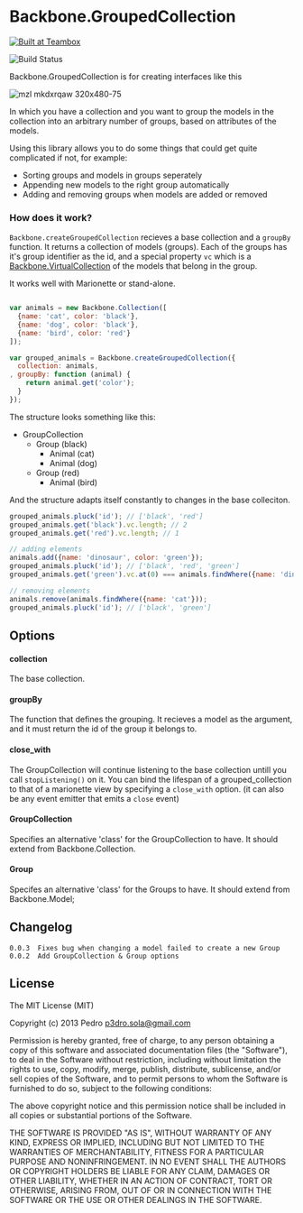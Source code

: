 # Backbone.GroupedCollection

<a href="http://teambox.com"><img alt="Built at Teambox" src="http://i.imgur.com/hqNPlHe.png"/></a>

![Build Status](https://api.travis-ci.org/p3drosola/Backbone.VirtualCollection.png)

Backbone.GroupedCollection is for creating interfaces like this

![mzl mkdxrqaw 320x480-75](https://f.cloud.github.com/assets/520550/961451/b380a274-04d5-11e3-818d-783b4ec5c915.jpg)


In which you have a collection and you want to group the models in the collection into an arbitrary number of groups, based on attributes of the models.

Using this library allows you to do some things that could get quite complicated if not, for example:

- Sorting groups and models in groups seperately
- Appending new models to the right group automatically
- Adding and removing groups when models are added or removed


### How does it work?

`Backbone.createGroupedCollection` recieves a base collection and a `groupBy` function. It returns a collection of models (groups).
Each of the groups has it's group identifier as the id, and a special property `vc` which is a [Backbone.VirtualCollection](https://github.com/p3drosola/Backbone.VirtualCollection) of the models that belong in the group.

It works well with Marionette or stand-alone.

```javascript

var animals = new Backbone.Collection([
  {name: 'cat', color: 'black'},
  {name: 'dog', color: 'black'},
  {name: 'bird', color: 'red'}
]);

var grouped_animals = Backbone.createGroupedCollection({
  collection: animals,
, groupBy: function (animal) {
    return animal.get('color');
  }
});
```

The structure looks something like this:

- GroupCollection
    - Group (black)
        - Animal (cat)
        - Animal (dog)
    - Group (red)
        - Animal (bird)



And the structure adapts itself constantly to changes in the base colleciton.

```javascript
grouped_animals.pluck('id'); // ['black', 'red']
grouped_animals.get('black').vc.length; // 2
grouped_animals.get('red').vc.length; // 1

// adding elements
animals.add({name: 'dinosaur', color: 'green'});
grouped_animals.pluck('id'); // ['black', 'red', 'green']
grouped_animals.get('green').vc.at(0) === animals.findWhere({name: 'dinosaur'}); // true

// removing elements
animals.remove(animals.findWhere({name: 'cat'}));
grouped_animals.pluck('id'); // ['black', 'green']

```

## Options


#### collection
The base collection.

#### groupBy
The function that defines the grouping. It recieves a model as the argument, and it must return the id of the group it belongs to.

#### close_with
The GroupCollection will continue listening to the base collection untill you call `stopListening()` on it. You can bind the lifespan of a grouped_collection
to that of a marionette view by specifying a `close_with` option. (it can also be any event emitter that emits a `close` event)

#### GroupCollection
Specifies an alternative 'class' for the GroupCollection to have. It should extend from Backbone.Collection.

#### Group
Specifes an alternative 'class' for the Groups to have. It should extend from Backbone.Model;



## Changelog
```
0.0.3  Fixes bug when changing a model failed to create a new Group
0.0.2  Add GroupCollection & Group options
```

## License
The MIT License (MIT)

Copyright (c) 2013 Pedro  p3dro.sola@gmail.com

Permission is hereby granted, free of charge, to any person obtaining a copy of this software and associated documentation files (the "Software"), to deal in the Software without restriction, including without limitation the rights to use, copy, modify, merge, publish, distribute, sublicense, and/or sell copies of the Software, and to permit persons to whom the Software is furnished to do so, subject to the following conditions:

The above copyright notice and this permission notice shall be included in all copies or substantial portions of the Software.

THE SOFTWARE IS PROVIDED "AS IS", WITHOUT WARRANTY OF ANY KIND, EXPRESS OR IMPLIED, INCLUDING BUT NOT LIMITED TO THE WARRANTIES OF MERCHANTABILITY, FITNESS FOR A PARTICULAR PURPOSE AND NONINFRINGEMENT. IN NO EVENT SHALL THE AUTHORS OR COPYRIGHT HOLDERS BE LIABLE FOR ANY CLAIM, DAMAGES OR OTHER LIABILITY, WHETHER IN AN ACTION OF CONTRACT, TORT OR OTHERWISE, ARISING FROM, OUT OF OR IN CONNECTION WITH THE SOFTWARE OR THE USE OR OTHER DEALINGS IN THE SOFTWARE.

